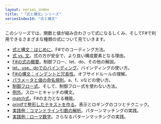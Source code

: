```yaml
---
layout: series_index
title: "「式と構文」シリーズ"
seriesIndexId: "式と構文"
---
```


このシリーズでは、関数と値が組み合わさって式になるしくみ、そしてF#で利用できるさまざまな種類の式について見ていきます。

* [式と構文：はじめに](../posts/expressions-intro.md)。F#でのコーディング方法。
* [式 vs. 文](../posts/expressions-vs-statements.md)。式の方が安全で、より良い構成要素となる理由。
* [F#の式の概要](../posts/understanding-fsharp-expressions.md)。制御フロー、let、do、その他の解説。
* [let、use、doでのバインディング](../posts/let-use-do.md)。バインディングの使い方。
* [F#の構文：インデントと冗長性](../posts/fsharp-syntax.md)。オフサイドルールの理解。
* [パラメータと値の命名規則](../posts/naming-conventions.md)。a、f、xなどの使い方。
* [制御フロー式](../posts/control-flow-expressions.md)。そして、制御フロー式を使わない方法。
* [例外](../posts/exceptions.md)。スローとキャッチの構文。
* [match式](../posts/match-expression.md)。F#の主力となる機能。
* [printfで整形したテキストを作る](../posts/printf.md)。表示とロギングのコツとテクニック。
* [実践例：コマンドライン引数の解析](../posts/pattern-matching-command-line.md)。パターンマッチングの実践。
* [実践例：ローマ数字](../posts/roman-numerals.md)。さらなるパターンマッチングの実践。
